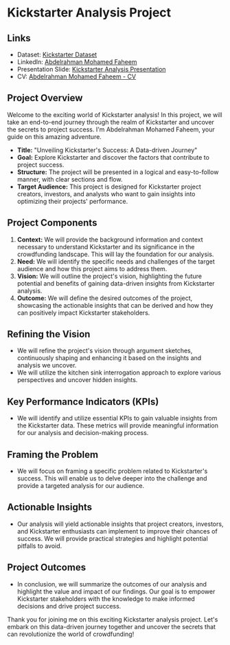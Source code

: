 # Kickstarter Analysis Project

## Links
- Dataset: [Kickstarter Dataset](https://www.kaggle.com/datasets/kemical/kickstarter-projects)
- LinkedIn: [Abdelrahman Mohamed Faheem](https://www.linkedin.com/in/abdelrahmanfaheem/)
- Presentation Slide: [Kickstarter Analysis Presentation](https://www.canva.com/design/DAFjowY8dJQ/25d14F0VCj3hglLUGCWctg/watch?utm_content=DAFjowY8dJQ&utm_campaign=designshare&utm_medium=link&utm_source=publishsharelink)
- CV: [Abdelrahman Mohamed Faheem - CV](https://www.canva.com/design/DAFhkwb7RQ8/qizC8WamavgwaPWc9O52lg/view?utm_content=DAFhkwb7RQ8&utm_campaign=designshare&utm_medium=link&utm_source=publishsharelink)




## Project Overview
Welcome to the exciting world of Kickstarter analysis! In this project, we will take an end-to-end journey through the realm of Kickstarter and uncover the secrets to project success. I'm Abdelrahman Mohamed Faheem, your guide on this amazing adventure. 

- **Title:** "Unveiling Kickstarter's Success: A Data-driven Journey"
- **Goal:** Explore Kickstarter and discover the factors that contribute to project success.
- **Structure:** The project will be presented in a logical and easy-to-follow manner, with clear sections and flow.
- **Target Audience:** This project is designed for Kickstarter project creators, investors, and analysts who want to gain insights into optimizing their projects' performance.

## Project Components
1. **Context:** We will provide the background information and context necessary to understand Kickstarter and its significance in the crowdfunding landscape. This will lay the foundation for our analysis.
2. **Need:** We will identify the specific needs and challenges of the target audience and how this project aims to address them.
3. **Vision:** We will outline the project's vision, highlighting the future potential and benefits of gaining data-driven insights from Kickstarter analysis.
4. **Outcome:** We will define the desired outcomes of the project, showcasing the actionable insights that can be derived and how they can positively impact Kickstarter stakeholders.

## Refining the Vision
- We will refine the project's vision through argument sketches, continuously shaping and enhancing it based on the insights and analysis we uncover.
- We will utilize the kitchen sink interrogation approach to explore various perspectives and uncover hidden insights.

## Key Performance Indicators (KPIs)
- We will identify and utilize essential KPIs to gain valuable insights from the Kickstarter data. These metrics will provide meaningful information for our analysis and decision-making process.

## Framing the Problem
- We will focus on framing a specific problem related to Kickstarter's success. This will enable us to delve deeper into the challenge and provide a targeted analysis for our audience.

## Actionable Insights
- Our analysis will yield actionable insights that project creators, investors, and Kickstarter enthusiasts can implement to improve their chances of success. We will provide practical strategies and highlight potential pitfalls to avoid.

## Project Outcomes
- In conclusion, we will summarize the outcomes of our analysis and highlight the value and impact of our findings. Our goal is to empower Kickstarter stakeholders with the knowledge to make informed decisions and drive project success.

Thank you for joining me on this exciting Kickstarter analysis project. Let's embark on this data-driven journey together and uncover the secrets that can revolutionize the world of crowdfunding!
